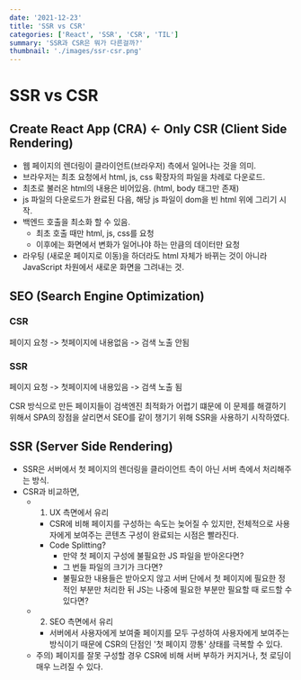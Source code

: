 ```yaml
---
date: '2021-12-23'
title: 'SSR vs CSR'
categories: ['React', 'SSR', 'CSR', 'TIL']
summary: 'SSR과 CSR은 뭐가 다른걸까?'
thumbnail: './images/ssr-csr.png'
---
```


# SSR vs CSR

## Create React App (CRA) <- Only CSR (Client Side Rendering)

- 웹 페이지의 렌더링이 클라이언트(브라우저) 측에서 일어나는 것을 의미.
- 브라우저는 최초 요청에서 html, js, css 확장자의 파일을 차례로 다운로드.
- 최초로 불러온 html의 내용은 비어있음. (html, body 태그만 존재)
- js 파일의 다운로드가 완료된 다음, 해당 js 파일이 dom을 빈 html 위에 그리기 시작.
- 백엔드 호출을 최소화 할 수 있음.
  - 최초 호출 때만 html, js, css를 요청
  - 이후에는 화면에서 변화가 일어나야 하는 만큼의 데이터만 요청
- 라우팅 (새로운 페이지로 이동)을 하더라도 html 자체가 바뀌는 것이 아니라 JavaScript 차원에서 새로운 화면을 그려내는 것.

## SEO (Search Engine Optimization)

### CSR

페이지 요청 -> 첫페이지에 내용없음 -> 검색 노출 안됨

### SSR

페이지 요청 -> 첫페이지에 내용있음 -> 검색 노출 됨

CSR 방식으로 만든 페이지들이 검색엔진 최적화가 어렵기 떄문에 이 문제를 해결하기 위해서 SPA의 장점을 살리면서 SEO를 같이 챙기기 위해 SSR을 사용하기 시작하였다.

## SSR (Server Side Rendering)

- SSR은 서버에서 첫 페이지의 렌더링을 클라이언트 측이 아닌 서버 측에서 처리해주는 방식.
- CSR과 비교하면,
  - 1. UX 측면에서 유리
    - CSR에 비해 페이지를 구성하는 속도는 늦어질 수 있지만, 전체적으로 사용자에게 보여주는 콘텐츠 구성이 완료되는 시점은 빨라진다.
    - Code Splitting?
      - 만약 첫 페이지 구성에 불필요한 JS 파일을 받아온다면?
      - 그 번들 파일의 크기가 크다면?
      - 불필요한 내용들은 받아오지 않고 서버 단에서 첫 페이지에 필요한 정적인 부분만 처리한 뒤 JS는 나중에 필요한 부분만 필요할 때 로드할 수 있다면?
  - 2. SEO 측면에서 유리
    - 서버에서 사용자에게 보여줄 페이지를 모두 구성하여 사용자에게 보여주는 방식이기 때문에 CSR의 단점인 '첫 페이지 깡통' 상태를 극복할 수 있다.
  - 주의) 페이지를 잘못 구성할 경우 CSR에 비해 서버 부하가 커지거나, 첫 로딩이 매우 느려질 수 있다.
